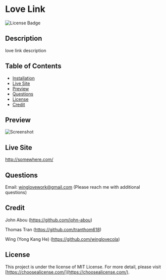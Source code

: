 # Love Link
![License Badge](https://img.shields.io/badge/license-MIT%20License-lightgreen)


## Description

love link description


## Table of Contents

- [Installation](#installation)
- [Live Site](#livesite)
- [Preview](#preview)
- [Questions](#questions)
- [License](#license)
- [Credit](#credit)



## Preview

![Screenshot](https://github.com/winglovecola/love-link/blob/main/assets/images/screenshot.jpg?raw=true)



## Live Site

http://somewhere.com/



## Questions

Email: winglovework@gmail.com (Please reach me with additional questions)



## Credit

John Abou (https://github.com/john-abou)

Thomas Tran (https://github.com/tranthom618)

Wing (Yong Kang He) (https://github.com/winglovecola)


## License

This project is under the license of MIT License. For more detail, please visit [https://choosealicense.com/](https://choosealicense.com/).







